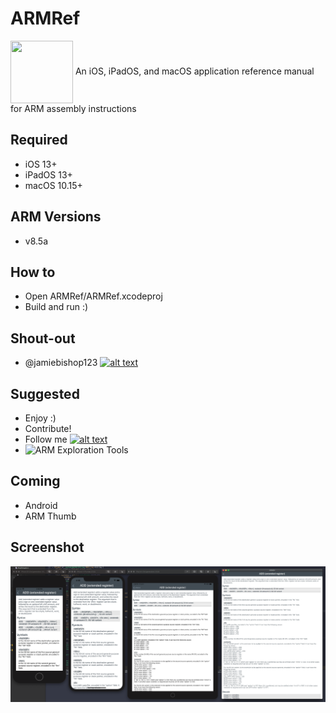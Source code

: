 [1.1]: http://i.imgur.com/tXSoThF.png (twitter icon with padding)
[1]: http://www.twitter.com/jamiebishop123
[2]: http://www.twitter.com/evilpenguin_
[3]: https://developer.arm.com/architectures/cpu-architecture/a-profile/exploration-tools

# ARMRef 
<img src="https://github.com/evilpenguin/ARMRef/blob/master/icons/icon_60pt%402x.png" width="100" height="100" align="center" />
An iOS, iPadOS, and macOS application reference manual for ARM assembly instructions

Required
----------
- iOS 13+
- iPadOS 13+
- macOS 10.15+

ARM Versions
----------
- v8.5a

How to
----------
- Open ARMRef/ARMRef.xcodeproj
- Build and run :)

Shout-out
----------
- @jamiebishop123‬ [![alt text][1.1]][1]

Suggested
----------
- Enjoy :)
- Contribute!
- Follow me [![alt text][1.1]][2]
- ![ARM Exploration Tools][3]

Coming
----------
 - Android
 - ARM Thumb

Screenshot
----------
![All](all.png)
